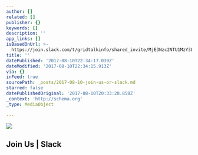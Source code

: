 ```yaml
---
author: []
related: []
publisher: {}
keywords: []
description: ''
app_links: []
isBasedOnUrl: >-
  https://join.slack.com/t/gridtalkinfo/shared_invite/MjE3Nzc2NTU1MzY3LTE1MDA4ODg4NjAtMjlmOTZlZjc3NQ
title: ''
datePublished: '2017-08-10T22:34:17.039Z'
dateModified: '2017-08-10T22:34:15.913Z'
via: {}
inFeed: true
sourcePath: _posts/2017-08-10-join-us-or-slack.md
starred: false
datePublishedOriginal: '2017-08-10T20:33:28.858Z'
_context: 'http://schema.org'
_type: MediaObject

---
```

![](https://the-grid-user-content.s3-us-west-2.amazonaws.com/c9dc268f-98df-4b58-9ccc-e53d045711b1.png)

<article style=""><h1>Join Us | Slack</h1></article>